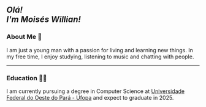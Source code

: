 ## _Olá! <br> I'm Moisés Willian!_

### About Me :man:

I am just a young man with a passion for living and learning new things. In my free time, I enjoy studying, listening to music and chatting with people.

---

### Education :technologist:

I am currently pursuing a degree in Computer Science at [Universidade Federal do Oeste do Pará - Ufopa](http://www.ufopa.edu.br/ufopa/) and expect to graduate in 2025.
